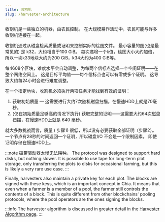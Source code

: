 ```yaml
---
title: 收割机
slug: /harvester-architecture
---
```


收割机是一些独立的机器，由农民控制。 在大规模耕作活动中，农民可能与许多收割机连接在一起。

收割机通过从磁盘检索质量或证明来控制实际的绘图文件。 最小容量的图(也是最常见的) 是 k32，大约相当于100 GiB。 每次递增一个k值，绘图大小大约加倍，所以一块k33地块大约为200 GiB，k34大约为400 GiB等。

每4608个区块，难度水平会自动调整，为每两个信标点选择一个空间证明——在整个网络空间上。 这是目标平均值——每个信标点也可以有零或多个证明。 这导致大约每24小时会进行难度调整。

在一个指定地块，收割机必须执行两项任务才能找到有效的证明：

1. 获取初始质量 — 这需要进行大约7次随机磁盘扫描，在慢速HDD上就是70毫秒。
2. (仅在初始质量足够高的情况下执行) 获取完整的证明——这需要大约64次磁盘扫描，在慢速HDD上就是 640 毫秒。

就大多数挑战而言，质量 ( 步骤1) 很低，所以没有必要获取全部证明（步骤2）。 一个节点有28秒的时间返回一个证明，所以磁盘I/O 不会是一个限制因素， 即使证明存储在慢速HDD上。

:::note
磁带驱动器太慢无法耕种。 The protocol was designed to support hard disks, but nothing slower. It is possible to use tape for long-term plot storage, only transferring the plots to disks for occasional farming, but this is likely a very rare use case.
:::

Finally, harvesters also maintain a private key for each plot. The blocks are signed with these keys, which is an important concept in Chia. It means that even when a farmer is a member of a pool, the farmer still controls the contents of a block. This is quite different from other blockchains' pooling protocols, where the pool operators are the ones signing the blocks.

:::info
The harvester algorithm is discussed in greater detail in the [Harvester Algorithm page](/harvester-algorithm).
:::
